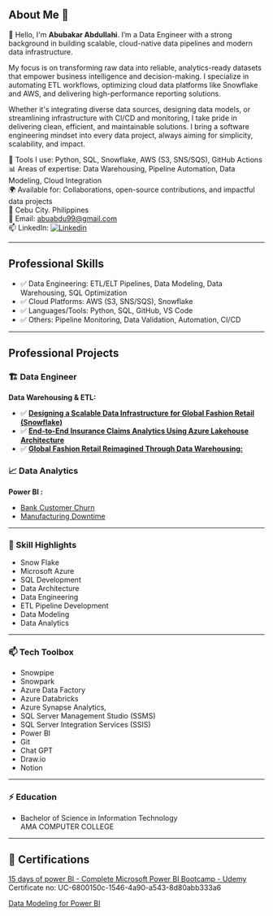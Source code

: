 ## About Me 🌟
👋 Hello, I'm **Abubakar Abdullahi**. I’m a Data Engineer with a strong background in building scalable, cloud-native data pipelines and modern data infrastructure.

My focus is on transforming raw data into reliable, analytics-ready datasets that empower business intelligence and decision-making. I specialize in automating ETL workflows, optimizing cloud data platforms like Snowflake and AWS, and delivering high-performance reporting solutions.

Whether it's integrating diverse data sources, designing data models, or streamlining infrastructure with CI/CD and monitoring, I take pride in delivering clean, efficient, and maintainable solutions. I bring a software engineering mindset into every data project, always aiming for simplicity, scalability, and impact.


🔧 Tools I use: Python, SQL, Snowflake, AWS (S3, SNS/SQS), GitHub Actions   
📊 Areas of expertise: Data Warehousing, Pipeline Automation, Data Modeling, Cloud Integration   
🌍 Available for: Collaborations, open-source contributions, and impactful data projects  
👀 Cebu City. Philippines   
💞️ Email: abuabdu99@gmail.com  
📫 LinkedIn: [![Linkedin](https://i.sstatic.net/gVE0j.png)](https://www.linkedin.com/in/abubakar-abdullahi/)  

---
## Professional Skills
- ✅ Data Engineering: ETL/ELT Pipelines, Data Modeling, Data Warehousing, SQL Optimization
- ✅ Cloud Platforms: AWS (S3, SNS/SQS), Snowflake
- ✅ Languages/Tools: Python, SQL, GitHub, VS Code
- ✅ Others: Pipeline Monitoring, Data Validation, Automation, CI/CD

---
## Professional Projects

### 🏗 Data Engineer
**Data Warehousing & ETL:**
- ✅ [**Designing a Scalable Data Infrastructure for Global Fashion Retail (Snowflake)**](https://github.com/princeabdul99/global_fashion_retail_dwh_snowflake)
- ✅ [**End-to-End Insurance Claims Analytics Using Azure Lakehouse Architecture**](https://github.com/princeabdul99/End-to-End-Insurance-Claims-Analytics-Using-Azure-Lakehouse-Architecture)
- ✅ [**Global Fashion Retail Reimagined Through Data Warehousing:**](https://github.com/princeabdul99/Global-Fashion-Retail-Reimagined-Through-Data-Warehousing)
  

### :chart_with_upwards_trend: Data Analytics 
**Power BI :**
- [Bank Customer Churn](https://github.com/princeabdul99/bank_customer)
- [Manufacturing Downtime](https://github.com/princeabdul99/soda_bottling_production_line)

---

### 🎯 Skill Highlights
- Snow Flake
- Microsoft Azure
- SQL Development
- Data Architecture
- Data Engineering
- ETL Pipeline Development
- Data Modeling
- Data Analytics
---
###  📫 Tech Toolbox
- Snowpipe
- Snowpark 
- Azure Data Factory
- Azure Databricks
- Azure Synapse Analytics,
- SQL Server Management Studio (SSMS)
- SQL Server Integration Services (SSIS)
- Power BI
- Git
- Chat GPT
- Draw.io
- Notion

---

###  ⚡ Education
- Bachelor of Science in Information Technology  
  AMA COMPUTER COLLEGE
---

## 🥇 Certifications 
[15 days of power BI - Complete Microsoft Power BI Bootcamp - Udemy](https://www.udemy.com/certificate/UC-6800150c-1546-4a90-a543-8d80abb333a6/)  
   Certificate no:  UC-6800150c-1546-4a90-a543-8d80abb333a6

[Data Modeling for Power BI](https://drive.google.com/file/d/1vLja8B41e-QlaC6mZwgJxcHjkihz9aUR/view?usp=drive_link)   






<!---
- 👋 Hi, I’m @princeabdul99
- 👀 I’m interested in ...
- 🌱 I’m currently learning ...
- 💞️ I’m looking to collaborate on ...
- 📫 How to reach me ...
- 😄 Pronouns: ...
- ⚡ Fun fact: ...
--->
